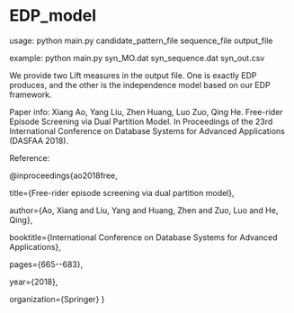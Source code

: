 # EDP_model

usage: python main.py candidate_pattern_file sequence_file output_file

example: python main.py syn_MO.dat syn_sequence.dat syn_out.csv

We provide two Lift measures in the output file. One is exactly EDP produces, and the other is the independence model based on our EDP framework.

Paper info: Xiang Ao, Yang Liu, Zhen Huang, Luo Zuo, Qing He. Free-rider Episode Screening via Dual Partition Model. In Proceedings of the 23rd International Conference on Database Systems for Advanced Applications (DASFAA 2018).

Reference:

@inproceedings{ao2018free,

  title={Free-rider episode screening via dual partition model},
  
  author={Ao, Xiang and Liu, Yang and Huang, Zhen and Zuo, Luo and He, Qing},
  
  booktitle={International Conference on Database Systems for Advanced Applications},
  
  pages={665--683},
  
  year={2018},
  
  organization={Springer}
}
